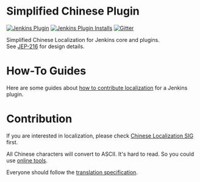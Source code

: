 # Simplified Chinese Plugin
[![Jenkins Plugin](https://img.shields.io/jenkins/plugin/v/localization-zh-cn.svg)](https://plugins.jenkins.io/localization-zh-cn)
[![Jenkins Plugin Installs](https://img.shields.io/jenkins/plugin/i/localization-zh-cn.svg?color=blue)](https://plugins.jenkins.io/localization-zh-cn)
[![Gitter](https://badges.gitter.im/jenkinsci/localization-zh-cn-plugin.svg)](https://gitter.im/jenkinsci/localization-zh-cn-plugin)


Simplified Chinese Localization for Jenkins core and plugins.  
See [JEP-216](https://github.com/jenkinsci/jep/blob/master/jep/216/README.adoc) for design details.

# How-To Guides

Here are some guides about [how to contribute localization](https://jenkins.io/doc/developer/internationalization/) for a Jenkins plugin.

# Contribution

If you are interested in localization, please check [Chinese Localization SIG](https://jenkins.io/sigs/chinese-localization/) first.

All Chinese characters will convert to ASCII. It's hard to read. So you could use [online tools](https://native2ascii.net/).

Everyone should follow the [translation specification](specification.md).

